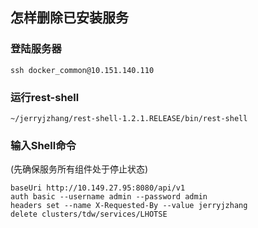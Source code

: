 ## 怎样删除已安装服务

### 登陆服务器

	ssh docker_common@10.151.140.110

### 运行rest-shell

	~/jerryjzhang/rest-shell-1.2.1.RELEASE/bin/rest-shell

### 输入Shell命令

(先确保服务所有组件处于停止状态)

	baseUri http://10.149.27.95:8080/api/v1
	auth basic --username admin --password admin
	headers set --name X-Requested-By --value jerryjzhang
	delete clusters/tdw/services/LHOTSE

